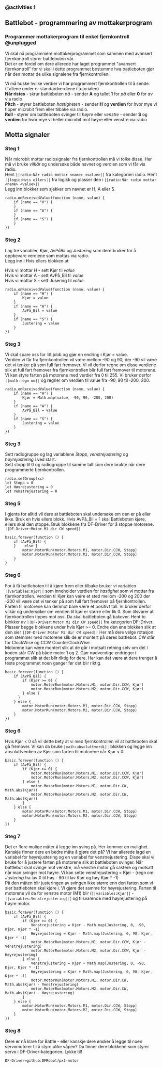 ### @activities 1

## Battlebot - programmering av mottakerprogram

### Programmer mottakerprogram til enkel fjernkontroll @unplugged
Vi skal nå programmere mottakerprogrammet som sammen med avansert fjernkontroll styrer battleboten vår.   
Det er en fordel om dere allerede har laget programmet "avansert fjernkontroll" for vi skal i dette programmet bestemme hva battleboten gjør når den mottar de ulike signalene fra fjernkontrollen.

Vi må huske hvilke verdier vi har programmert fjernkontrollen til å sende. (Tallene under er standardverdiene i tutorialen)     
__Når ristes__ - skrur battleboten _på_   - sender __A__ og tallet __1__ for _på_ eller __0__ for _av_ via radio   
__Pitch__ - styrer battleboten _hastigheten_  - sender __H__ og __verdien__ for hvor mye vi tipper microbit frem eller tilbake via radio.   
__Roll__ - styrer om battleboten svinger til _høyre_ eller _venstre_  - sender __S__ og __verdien__ for hvor mye vi heller microbit mot høyre eller venstre via radio   
   

## Motta signaler

### Steg 1
Når microbit mottar radiosignaler fra fjernkontrollen må vi tolke disse. Her må vi bruke _vilkår_ og undersøke både navnet og verdien som vi får via radio.  
Hent ``||radio:Når radio mottar <name> <value>||`` fra kategorien radio. Hent ``||logic:Hvis ellers||`` fra logikk og plasser den i ``||radio:Når radio mottar <name> <value>||``   
Legg inn blokker som sjekker om navnet er H, A eller S.
```blocks
radio.onReceivedValue(function (name, value) {
    if (name == "H") {
    }
    if (name == "A") {
    }
    if (name == "S") {
    }
})
```

### Steg 2

Lag tre variabler, _Kjør_, _AvPåBil_ og _Justering_ som dere bruker for å oppbevare verdiene som mottas via radio.  
Legg inn i Hvis ellers blokken at: 

Hvis vi mottar H - sett Kjør til _value_  
Hvis vi mottar A - sett AvPå_Bil til _value_    
Hvis vi mottar S - sett Jusering til _value_

```blocks
radio.onReceivedValue(function (name, value) {
    if (name == "H") {
        Kjør = value
    }
    if (name == "A") {
        AvPå_Bil = value
    }
    if (name == "S") {
        Justering = value
    }
})
```
### Steg 3

Vi skal spare oss for litt jobb og gjør en endring i Kjør = value.  
Verdien vi får fra fjernkontrollen vil være mellom -90 og 90, der -90 vil være det vi tenker på som full fart fremover. Vi vil derfor regne om disse verdiene slik at full fart fremover fra fjernkontrollen blir full fart fremover til motorene. Vi kan styre farten på motorene med verdier fra 0 til 255. 
Vi bruker derfor ``||math:regn om||`` og regner om verdien til value fra -90, 90 til -200, 200.

```blocks
radio.onReceivedValue(function (name, value) {
    if (name == "H") {
        Kjør = Math.map(value, -90, 90, -200, 200)
    }
    if (name == "A") {
        AvPå_Bil = value
    }
    if (name == "S") {
        Justering = value
    }
})
```

### Steg 3
Sett radiogruppe og lag variablene _Stopp_, _venstrejustering_ og _høyrejustering_ i ved start.  
Sett stopp til 0 og radiogruppe til samme tall som dere brukte når dere programmerte fjernkontrollen.

```blocks
radio.setGroup(xx)
let Stopp = 0
let Høyrejustering = 0
let Venstrejustering = 0
```

### Steg 5
I gjenta for alltid vil dere at battleboten skal undersøke om den er på eller ikke. 
Bruk en hvis ellers blokk. 
Hvis AvPå_Bil = 1 skal Battleboten kjøre, ellers skal den stoppe. 
Bruk blokkene fra DF-Driver for å stoppe motorene. ``||DF-Driver:Motor M1 dir CW speed||``

```blocks
basic.forever(function () {
    if (AvPå_Bil) {
    }    else {
        motor.MotorRun(motor.Motors.M1, motor.Dir.CCW, Stopp)
        motor.MotorRun(motor.Motors.M2, motor.Dir.CCW, Stopp)
    }
}
```

### Steg 6

For å få battleboten til å kjøre frem eller tilbake bruker vi variablen ``||variables:Kjør||`` som inneholder verdien for _hastighet_ som vi mottar fra fjernkontrollen.
Verdien til Kjør kan være et sted mellom -200 og 200 der -200 vil være det vi tenker på som full fart fremover på fjernkontrollen. Farten til motorene kan derimot bare være et positivt tall. 
Vi bruker derfor vilkår og undersøker om verdien til kjør er større eller lik 0. Som tilsvarer at fjernkontrollen tippes mot oss. Da skal battleboten gå bakover. 
Hent to blokker av ``||DF-Driver:Motor M1 dir CW speed||`` fra kategorien DF-Driver. Plasser begge blokkene under hvis Kjør >= 0. Endre den ene blokken slik at den sier ``||DF-Driver:Motor M2 dir CW speed||``
Her må dere velge rotasjon som stemmer med motorene slik de er montert på deres battlebot. CW står for ClockWise og CCW CounterClockWise.   
Motorene kan være montert slik at de går i motsatt retning selv om det i koden står CW på både motor 1 og 2. Gjør nødvendige endringer i programmet slik at det blir riktig for dere.
Her kan det være at dere trenger å teste programmet noen ganger før det blir riktig.

```blocks
basic.forever(function () {
    if (AvPå_Bil) {
        if (Kjør >= 0) {
            motor.MotorRun(motor.Motors.M1, motor.Dir.CCW, Kjør)
            motor.MotorRun(motor.Motors.M2, motor.Dir.CCW, Kjør)
        } else {
      }
    } else {
        motor.MotorRun(motor.Motors.M1, motor.Dir.CCW, Stopp)
        motor.MotorRun(motor.Motors.M2, motor.Dir.CCW, Stopp)
    }
})
```

### Steg 6
Hvis Kjør < 0 så vil dette bety at vi med fjernkontrollen vil at battleboten skal gå fremover. Vi kan da bruke ``|math:absoluttverdi||`` blokken og legge inn absoluttverdien av Kjør som farten til motorene når Kjør < 0.
 
```blocks
basic.forever(function () {
    if (AvPå_Bil) {
        if (Kjør >= 0) {
            motor.MotorRun(motor.Motors.M1, motor.Dir.CCW, Kjør)
            motor.MotorRun(motor.Motors.M2, motor.Dir.CCW, Kjør)
        } else {
            motor.MotorRun(motor.Motors.M1, motor.Dir.CW, Math.abs(Kjør))
            motor.MotorRun(motor.Motors.M2, motor.Dir.CW, Math.abs(Kjør))
        }
    } else {
        motor.MotorRun(motor.Motors.M1, motor.Dir.CCW, Stopp)
        motor.MotorRun(motor.Motors.M2, motor.Dir.CCW, Stopp)
    }
})
```
### Steg 7

Det er flere mulige måter å legge inn sving på. Her kommer en mulighet. Kanskje finner dere en bedre måte å gjøre det på?
Vi har allerede lagd en variabel  for høyrejustering og en variabel for venstrejustering. Disse skal vi bruke for å justere farten på motorene slik at battleboten svinger.
Når battlebot skal svinge mot venstre, må venstre motor gå saktere og motsatt når man svinger mot høyre.
Vi kan sette venstrejustering = Kjør - (regn om _Justering_ fra lav 0 til høy - 90 til lav Kjør og høy Kjør * -1)  
På den måten blir justeringen av svingen ikke større enn den farten som vi sier battleboten skal kjøre i.
Vi gjøre det samme for høyrejustering. 
Farten til motorene vil da for venstre motor (M1) blir (``||variables:Kjør||`` - ``||variables:Venstrejustering||``) og tilsvarende med høyrejustering på høyre motor.


```blocks
basic.forever(function () {
    if (AvPå_Bil) {
        if (Kjør >= 0) {
            Venstrejustering = Kjør - Math.map(Justering, 0, -90, Kjør, Kjør * -1)
            Høyrejustering = Kjør - Math.map(Justering, 0, 90, Kjør, Kjør * -1)
            motor.MotorRun(motor.Motors.M1, motor.Dir.CCW, Kjør - Venstrejustering)
            motor.MotorRun(motor.Motors.M2, motor.Dir.CCW, Kjør - Høyrejustering)
        } else {
            Venstrejustering = Kjør + Math.map(Justering, 0, -90, Kjør, Kjør * -1)
            Høyrejustering = Kjør + Math.map(Justering, 0, 90, Kjør, Kjør * -1)
            motor.MotorRun(motor.Motors.M1, motor.Dir.CW, Math.abs(Kjør) - Venstrejustering)
            motor.MotorRun(motor.Motors.M2, motor.Dir.CW, Math.abs(Kjør) - Høyrejustering)
        }
    } else {
        motor.MotorRun(motor.Motors.M1, motor.Dir.CCW, Stopp)
        motor.MotorRun(motor.Motors.M2, motor.Dir.CCW, Stopp)
    }
})
```
### Steg 8
Dere er nå klare for Battle - eller kanskje dere ønsker å legge til noen servomotorer til å styre ulike våpen? Da finner dere blokkene som styrer servo i DF-Driver-kategorien. 
Lykke til!


```package
DF-Driver=github:DFRobot/pxt-motor
``` 
